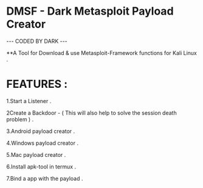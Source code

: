 # DMSF - Dark Metasploit Payload Creator

--- CODED BY DARK ---

**A Tool for Download & use Metasploit-Framework functions for Kali Linux .

# FEATURES :

1.Start a Listener . 

2Create a Backdoor - ( This will also help to solve the session death problem ) .

3.Android payload creator . 

4.Windows payload creator . 

5.Mac payload creator . 

6.Install apk-tool in termux . 

7.Bind a app with the payload . 
